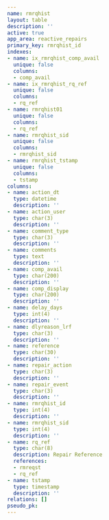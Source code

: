 ```yaml
---
name: rmrqhist
layout: table
description: ''
active: true
app_area: reactive_repairs
primary_key: rmrqhist_id
indexes:
- name: ix_rmrqhist_comp_avail
  unique: false
  columns:
  - comp_avail
- name: ix_rmrqhist_rq_ref
  unique: false
  columns:
  - rq_ref
- name: rmrqhist01
  unique: false
  columns:
  - rq_ref
- name: rmrqhist_sid
  unique: false
  columns:
  - rmrqhist_sid
- name: rmrqhist_tstamp
  unique: false
  columns:
  - tstamp
columns:
- name: action_dt
  type: datetime
  description: ''
- name: action_user
  type: char(3)
  description: ''
- name: comment_type
  type: char(3)
  description: ''
- name: comments
  type: text
  description: ''
- name: comp_avail
  type: char(200)
  description: ''
- name: comp_display
  type: char(200)
  description: ''
- name: delay_days
  type: int(4)
  description: ''
- name: dlyreason_lrf
  type: char(3)
  description: ''
- name: reference
  type: char(30)
  description: ''
- name: repair_action
  type: char(3)
  description: ''
- name: repair_event
  type: char(3)
  description: ''
- name: rmrqhist_id
  type: int(4)
  description: ''
- name: rmrqhist_sid
  type: int(4)
  description: ''
- name: rq_ref
  type: char(8)
  description: Repair Reference
  references:
  - rmreqst
  - rq_ref
- name: tstamp
  type: timestamp
  description: ''
relations: []
pseudo_pk: 
---
```


